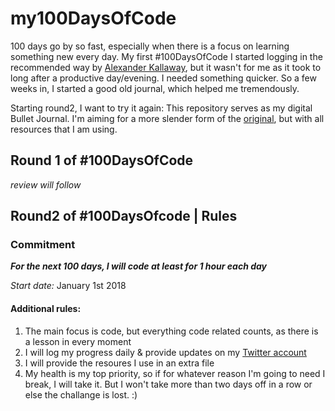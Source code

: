 # my100DaysOfCode

100 days go by so fast, especially when there is a focus on learning something new every day. My first #100DaysOfCode I started logging in the recommended way by [Alexander Kallaway](https://github.com/Kallaway), but it wasn't for me as it took to long after a productive day/evening. I needed something quicker. So a few weeks in, I started a good old journal, which helped me tremendously.

Starting round2, I want to try it again: This repository serves as my digital Bullet Journal. I'm aiming for a more slender form of the [original](https://github.com/Kallaway/100-days-of-code), but with all resources that I am using.

## Round 1 of #100DaysOfCode

*review will follow*

## Round2 of #100DaysOfcode | Rules

### Commitment

*__For the next 100 days, I will code at least for 1 hour each day__*

*Start date:* January 1st 2018

#### Additional rules:  
1. The main focus is code, but everything code related counts, as there is a lesson in every moment  
2. I will log my progress daily & provide updates on my [Twitter account](https://twitter.com/KlaraMiffili)  
3. I will provide the resoures I use in an extra file  
4. My health is my top priority, so if for whatever reason I'm going to need I break, I will take it. But I won't take more than two days off in a row or else the challange is lost. :)
